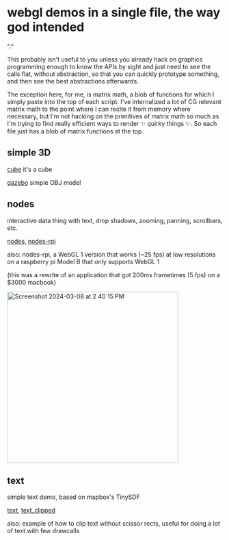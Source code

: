 # webgl demos in a single file, the way god intended

^.^

This probably isn't useful to you unless you already hack on graphics programming enough to know the APIs by sight and just need to see the calls flat, without abstraction, so that you can quickly prototype something, and then see the best abstractions afterwards.

The exception here, for me, is matrix math, a blob of functions for which I simply paste into the top of each script. I've internalized a lot of CG relevant matrix math to the point where I can recite it from memory where necessary, but I'm not hacking on the primitives of matrix math so much as I'm trying to find really efficient ways to render :sparkles: quirky things :sparkles:. So each file just has a blob of matrix functions at the top.


## simple 3D

[cube](https://cedric-h.github.io/linear-webgl/cube.html)
it's a cube

[gazebo](https://cedric-h.github.io/linear-webgl/gazebo.html)
simple OBJ model


## nodes

interactive data thing with text, drop shadows, zooming, panning, scrollbars, etc.

[nodes](https://cedric-h.github.io/linear-webgl/nodes.html),
[nodes-rpi](https://cedric-h.github.io/linear-webgl/nodes-rpi)

also: nodes-rpi, a WebGL 1 version that works (~25 fps) at low resolutions on a raspberry pi Model B that only supports WebGL 1

(this was a rewrite of an application that got 200ms frametimes (5 fps) on a $3000 macbook)

<img width="400" alt="Screenshot 2024-03-08 at 2 40 15 PM" src="https://github.com/cedric-h/linear-webgl/assets/25539554/223cbe91-9ad0-449d-b0cd-7df599854b87">


## text

simple text demo, based on mapbox's TinySDF

[text](https://cedric-h.github.io/linear-webgl/text),
[text_clipped](https://cedric-h.github.io/linear-webgl/text_clipped)

also: example of how to clip text without scissor rects, useful for doing a lot of text with few drawcalls

